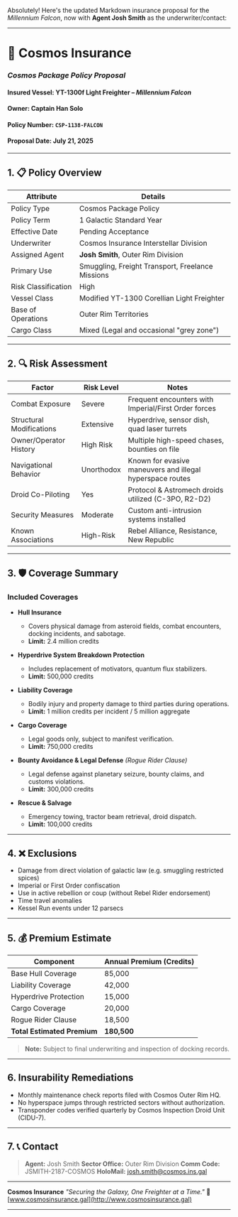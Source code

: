Absolutely! Here's the updated Markdown insurance proposal for the *Millennium Falcon*, now with **Agent Josh Smith** as the underwriter/contact:

---

# 🚀 Cosmos Insurance

### *Cosmos Package Policy Proposal*

#### Insured Vessel: **YT-1300f Light Freighter – *Millennium Falcon***

#### Owner: **Captain Han Solo**

#### Policy Number: `CSP-1138-FALCON`

#### Proposal Date: July 21, 2025

---

## 1. 📋 Policy Overview

| Attribute           | Details                                          |
| ------------------- | ------------------------------------------------ |
| Policy Type         | Cosmos Package Policy                            |
| Policy Term         | 1 Galactic Standard Year                         |
| Effective Date      | Pending Acceptance                               |
| Underwriter         | Cosmos Insurance Interstellar Division           |
| Assigned Agent      | **Josh Smith**, Outer Rim Division               |
| Primary Use         | Smuggling, Freight Transport, Freelance Missions |
| Risk Classification | High                                             |
| Vessel Class        | Modified YT-1300 Corellian Light Freighter       |
| Base of Operations  | Outer Rim Territories                            |
| Cargo Class         | Mixed (Legal and occasional "grey zone")         |

---

## 2. 🔍 Risk Assessment

| Factor                   | Risk Level | Notes                                                     |
| ------------------------ | ---------- | --------------------------------------------------------- |
| Combat Exposure          | Severe     | Frequent encounters with Imperial/First Order forces      |
| Structural Modifications | Extensive  | Hyperdrive, sensor dish, quad laser turrets               |
| Owner/Operator History   | High Risk  | Multiple high-speed chases, bounties on file              |
| Navigational Behavior    | Unorthodox | Known for evasive maneuvers and illegal hyperspace routes |
| Droid Co-Piloting        | Yes        | Protocol & Astromech droids utilized (C-3PO, R2-D2)       |
| Security Measures        | Moderate   | Custom anti-intrusion systems installed                   |
| Known Associations       | High-Risk  | Rebel Alliance, Resistance, New Republic                  |

---

## 3. 🛡️ Coverage Summary

### **Included Coverages**

* **Hull Insurance**

  * Covers physical damage from asteroid fields, combat encounters, docking incidents, and sabotage.
  * **Limit:** 2.4 million credits

* **Hyperdrive System Breakdown Protection**

  * Includes replacement of motivators, quantum flux stabilizers.
  * **Limit:** 500,000 credits

* **Liability Coverage**

  * Bodily injury and property damage to third parties during operations.
  * **Limit:** 1 million credits per incident / 5 million aggregate

* **Cargo Coverage**

  * Legal goods only, subject to manifest verification.
  * **Limit:** 750,000 credits

* **Bounty Avoidance & Legal Defense** *(Rogue Rider Clause)*

  * Legal defense against planetary seizure, bounty claims, and customs violations.
  * **Limit:** 300,000 credits

* **Rescue & Salvage**

  * Emergency towing, tractor beam retrieval, droid dispatch.
  * **Limit:** 100,000 credits

---

## 4. ❌ Exclusions

* Damage from direct violation of galactic law (e.g. smuggling restricted spices)
* Imperial or First Order confiscation
* Use in active rebellion or coup (without Rebel Rider endorsement)
* Time travel anomalies
* Kessel Run events under 12 parsecs

---

## 5. 💰 Premium Estimate

| Component                   | Annual Premium (Credits) |
| --------------------------- | ------------------------ |
| Base Hull Coverage          | 85,000                   |
| Liability Coverage          | 42,000                   |
| Hyperdrive Protection       | 15,000                   |
| Cargo Coverage              | 20,000                   |
| Rogue Rider Clause          | 18,500                   |
| **Total Estimated Premium** | **180,500**              |

> **Note:** Subject to final underwriting and inspection of docking records.

---

## 6. Insurability Remediations

* Monthly maintenance check reports filed with Cosmos Outer Rim HQ.
* No hyperspace jumps through restricted sectors without authorization.
* Transponder codes verified quarterly by Cosmos Inspection Droid Unit (CIDU-7).

---

## 7. 📞 Contact

> **Agent:** Josh Smith
> **Sector Office:** Outer Rim Division
> **Comm Code:** JSMITH-2187-COSMOS
> **HoloMail:** [josh.smith@cosmos.ins.gal](mailto:josh.smith@cosmos.ins.gal)

---

**Cosmos Insurance**
*"Securing the Galaxy, One Freighter at a Time."*
🌌 [www.cosmosinsurance.gal](http://www.cosmosinsurance.gal)

---
